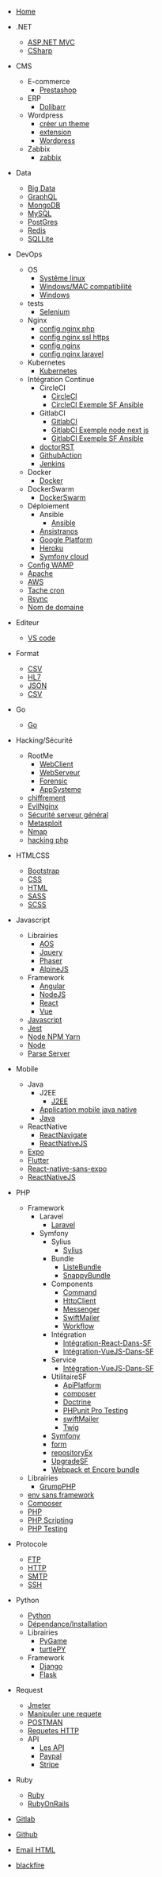 <!-- docs/_sidebar.md -->

* [Home](/)
* .NET
    - [ASP.NET MVC](/.NET/ASP.net_MVC.md)
    - [CSharp](/.NET/CSharp.md)

* CMS
    - E-commerce
        - [Prestashop](/CMS/E-commerce/Prestashop/prestashop.md)
    - ERP
        - [Dolibarr](/CMS/ERP/Dolibarr.md)
    - Wordpress
        - [créer un theme](/CMS/WordPress/créer_theme_wp.md)
        - [extension](/CMS/WordPress/Extension_WP.md)
        - [Wordpress](/CMS/WordPress/WordPress.md)
    - Zabbix
        - [zabbix](/CMS/Zabbix/zabbix.md)
* Data
    - [Big Data](/Data/Big-Data.md)
    - [GraphQL](/Data/GraphQl.md)
    - [MongoDB](/Data/MongoDB.md)
    - [MySQL](/Data/Mysql.md)
    - [PostGres](/Data/PostGreSQL.md)
    - [Redis](/Data/rédis.md)
    - [SQLLite](/Data/SQLLite.md)
* DevOps
    - OS
        - [Systême linux](Dev'ops/OS/Linux-System.md)
        - [Windows/MAC compatibilité](Dev'ops/OS/Windows-MacOS-Compatibilité.md)
        - [Windows](Dev'ops/OS/Windows.md)
    - tests
        - [Selenium](Dev'ops/tests/selenium.md)
    - Nginx
        - [config nginx php](Dev'ops/Nginx/conf_nginx_php.md)
        - [config nginx ssl https](Dev'ops/Nginx/conf_nginx_ssl_https.md)
        - [config nginx](Dev'ops/Nginx/config-nginx.md)
        - [config nginx laravel](Dev'ops/Nginx/nginx_laravel.md)
    - Kubernetes
        - [Kubernetes](Dev'ops/Kubernetes/Kubernetes.md)
    - Intégration Continue
        - CircleCI
            - [CircleCI](Dev'ops/IntégrationContinue/CircleCI/CircleCI.md)
            - [CircleCI Exemple SF Ansible](Dev'ops/IntégrationContinue/CircleCI/CircleCI-example-Symfony-Ansible.md.md)
        - GitlabCI
            - [GitlabCI](Dev'ops/IntégrationContinue/GitlabCI/gitlabCI.md)
            - [GitlabCI Exemple node next js](Dev'ops/IntégrationContinue/GitlabCI/gitlab-CI-example-node-next-js.md.md)
            - [GitlabCI Exemple SF Ansible](Dev'ops/IntégrationContinue/GitlabCI/gitlab-CI-exemple-SF-Ansible.md)
        - [doctorRST](Dev'ops/IntégrationContinue/DoctorRST.md)
        - [GithubAction](Dev'ops/IntégrationContinue/GithubAction.md)
        - [Jenkins](Dev'ops/IntégrationContinue/Jenkins.md)
    - Docker
        - [Docker](Dev'ops/Docker/Docker.md)
    - DockerSwarm
        - [DockerSwarm](Dev'ops/DockerSwarm/DockerSwarm.md)
    - Déploiement
        - Ansible
            - [Ansible](Dev'ops/Deploiement/Ansible/Ansible.md)
        - [Ansistranos](Dev'ops/Deploiement/Ansistranos.md)
        - [Google Platform](Dev'ops/Deploiement/GooglePlatform.md)
        - [Heroku](Dev'ops/Deploiement/Heroku.md)
        - [Symfony cloud](Dev'ops/Deploiement/SymfonyCloud.md)
    - [Config WAMP](Dev'ops/Config-Wamp/Php-ini.md)
    - [Apache](Dev'ops/Apache/config.md)
    - [AWS](Dev'ops/AWS.md)
    - [Tache cron](Dev'ops/cron.md)
    - [Rsync](Dev'ops/rsync.md)
    - [Nom de domaine](Dev'ops/Nom-de-domaine.md)
* Editeur
    - [VS code](/Editeur/Vscode.md)
* Format
    - [CSV](/Format/CSV.md)
    - [HL7](/Format/HL7.md)
    - [JSON](/Format/JSON.md)
    - [CSV](/Format/TEXT.md)
* Go
    - [Go](/Go/Go.md)

* Hacking/Sécurité
    - RootMe
        - [WebClient](/HackingSécurité/RootMe/WebClient.md)
        - [WebServeur](/HackingSécurité/RootMe/WebServeur.md)
        - [Forensic](/HackingSécurité/RootMe/Forensic.md)
        - [AppSysteme](/HackingSécurité/RootMe/AppSysteme.md)
    - [chiffrement](/HackingSécurité/chiffrement.md)
    - [EvilNginx](/HackingSécurité/EvilNginx.md)
    - [Sécurité serveur général](/HackingSécurité/General_security_server.md)
    - [Metasploit](/HackingSécurité/MetaExploite.md)
    - [Nmap](/HackingSécurité/Nmap.md)
    - [hacking php](/HackingSécurité/hacking-PHP.md)
* HTMLCSS
    - [Bootstrap](/HTMLCSS/Bootstrap.md)
    - [CSS](/HTMLCSS/CSS.md)
    - [HTML](/HTMLCSS/HTML.md)
    - [SASS](/HTMLCSS/SASS.md)
    - [SCSS](/HTMLCSS/Scss.md)
* Javascript
    - Librairies
        - [AOS](/Javascript/Librairies/AOSJS.md)
        - [Jquery](/Javascript/Librairies/Jquery.md)
        - [Phaser](/Javascript/Librairies/Phaser.md)
        - [AlpineJS](/Javascript/Librairies/AlpineJS.md)
    - Framework
        - [Angular](/Javascript/Framework/AngularJS.md)
        - [NodeJS](/Javascript/Framework/NodeJS.md)
        - [React](/Javascript/Framework/ReactJS.md)
        - [Vue](/Javascript/Framework/VueJS.md)
    - [Javascript](/Javascript/JavaScript.md)
    - [Jest](/Javascript/Javascript_test_with_Jest.md)
    - [Node NPM Yarn](/Javascript/Node_npm_yarn.md)
    - [Node](/Javascript/NodeJS.md)
    - [Parse Server](/Javascript/parse.md)
* Mobile
    - Java
        - J2EE
            - [J2EE](/Mobile/Java/J2EE/J2EE.md)
        - [Application mobile java native](/Mobile/Java/application-mobile-java-native.md)
        - [Java](/Mobile/Java/JAVA.md)
    - ReactNative
        - [ReactNavigate](/Mobile/ReactNative/ReactNavigate.md)
        - [ReactNativeJS](/Mobile/ReactNative/ReactNativeJS.md)
    - [Expo](/Mobile/expo.md)
    - [Flutter](/Mobile/flutter.md)
    - [React-native-sans-expo](/Mobile/React-native-sans-expo-naturel.md)
    - [ReactNativeJS](/Mobile/ReactNativeJS.md)
* PHP
    - Framework
        - Laravel
            - [Laravel](/PHP/Framework/Laravel/Laravel.md)
        - Symfony
            - Sylius
                - [Sylius](/PHP/Framework/Symfony/Sylius/Sylius.md)
            - Bundle
                - [ListeBundle](/PHP/Framework/Symfony/Bundle/ListBundle.md)
                - [SnappyBundle](/PHP/Framework/Symfony/Bundle/SnappyBundle.md)
            - Components
                - [Command](/PHP/Framework/Symfony/Components/Command.md)
                - [HttpClient](/PHP/Framework/Symfony/Components/HttpClient.md)
                - [Messenger](/PHP/Framework/Symfony/Components/Messenger.md)
                - [SwiftMailer](/PHP/Framework/Symfony/Components/SwiftMailer.md)
                - [Workflow](/PHP/Framework/Symfony/Components/Workflow.md)
            - Intégration
                - [Intégration-React-Dans-SF](/PHP/Framework/Symfony/Intégration/Intégration-React-Dans-SF.md)
                - [Intégration-VueJS-Dans-SF](/PHP/Framework/Symfony/Intégration/Intégration-VueJS-Dans-SF.md)
            - Service
                - [Intégration-VueJS-Dans-SF](/PHP/Framework/Symfony/Service/CreateActionwithEntity.md)
            - UtilitaireSF
                - [ApiPlatform](/PHP/Framework/Symfony/UtilitaireSF/ApiPlatform.md)
                - [composer](/PHP/Framework/Symfony/UtilitaireSF/composer.md)
                - [Doctrine](/PHP/Framework/Symfony/UtilitaireSF/Doctrine.md)
                - [PHPunit Pro Testing](/PHP/Framework/Symfony/UtilitaireSF/PHPunit-Pro-Testing.md)
                - [swiftMailer](/PHP/Framework/Symfony/UtilitaireSF/swiftMailer.md)
                - [Twig](/PHP/Framework/Symfony/UtilitaireSF/twig.md)
            - [Symfony](/PHP/Framework/Symfony/Symfony.md)
            - [form](/PHP/Framework/Symfony/form.md)
            - [repositoryEx](/PHP/Framework/Symfony/repositoryEx.md)
            - [UpgradeSF](/PHP/Framework/Symfony/Upgrade_symfony.md)
            - [Webpack et Encore bundle](/PHP/Framework/Symfony/WebPack&Encore_bundle.md)
    - Librairies
        - [GrumpPHP](/PHP/Librairies/GrumpPhp.md)
    - [env sans framework](/PHP/.env-sans-framework.md)
    - [Composer](/PHP/composer.md)
    - [PHP](/PHP/PHP.md)
    - [PHP Scripting](/PHP/PHP_scripting.md)
    - [PHP Testing](/PHP/PHP_testing.md)
* Protocole
    - [FTP](/Protocole/FTP.md)
    - [HTTP](/Protocole/HTTP.md)
    - [SMTP](/Protocole/SMTP.md)
    - [SSH](/Protocole/SSH.md)
* Python
    - [Python](/Python/Python.md)
    - [Dépendance/Installation](/Python/dépendance_installations.md)
    - Librairies
        - [PyGame](/Python/Librairies/PyGame.md)
        - [turtlePY](/Python/Librairies/TurtlePY.md)
    - Framework
        - [Django](/Python/Framework/Django.md)
        - [Flask](/Python/Framework/flask.md)
* Request
    - [Jmeter](/request/Jmeter.md)
    - [Manipuler une requete](/request/Manier_les_requetes.md)
    - [POSTMAN](/request/PostMan.md)
    - [Requetes HTTP](/request/request_http_construct.md)
    - API
        - [Les API](/request/API/API.md)
        - [Paypal](/request/API/Paypal.md)
        - [Stripe](/request/API/Stripe.md)
* Ruby
    - [Ruby](/Ruby/Ruby.md)
    - [RubyOnRails](/Ruby/RubyOnRails.md)

* [Gitlab](/GitLab.md)
* [Github](/Github.md)
* [Email HTML](/email-HTML.md)
* [blackfire](/BlackFire.md)
